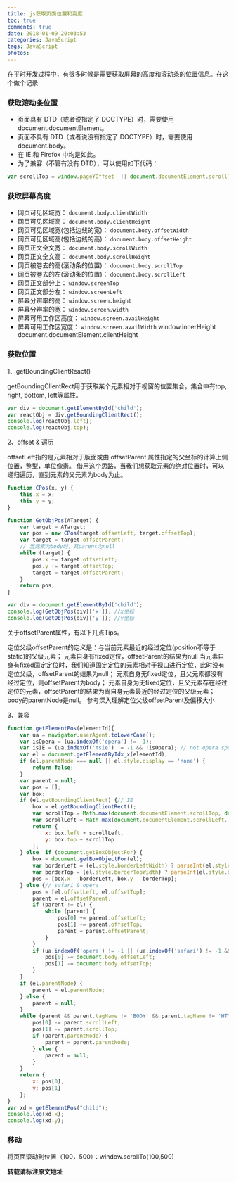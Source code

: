 ```yaml
---
title: js获取页面位置和高度
toc: true
comments: true
date: 2018-01-09 20:03:53
categories: JavaScript
tags: JavaScript
photos:
---
```


<!--more-->

在平时开发过程中，有很多时候是需要获取屏幕的高度和滚动条的位置信息。在这个做个记录

### 获取滚动条位置

* 页面具有 DTD（或者说指定了 DOCTYPE）时，需要使用 document.documentElement。
* 页面不具有 DTD（或者说没有指定了 DOCTYPE）时，需要使用 document.body。
* 在 IE 和 Firefox 中均是如此。
* 为了兼容（不管有没有 DTD），可以使用如下代码：

```javascript
var scrollTop = window.pageYOffset  || document.documentElement.scrollTop  || document.body.scrollTop  || 0;
```

### 获取屏幕高度

* 网页可见区域宽： `document.body.clientWidth`
* 网页可见区域高： `document.body.clientHeight`
* 网页可见区域宽(包括边线的宽)： `document.body.offsetWidth`
* 网页可见区域高(包括边线的高)： `document.body.offsetHeight`
* 网页正文全文宽： `document.body.scrollWidth`
* 网页正文全文高： `document.body.scrollHeight`
* 网页被卷去的高(滚动条的位置)： `document.body.scrollTop`
* 网页被卷去的左(滚动条的位置)： `document.body.scrollLeft`
* 网页正文部分上： `window.screenTop`
* 网页正文部分左： `window.screenLeft`
* 屏幕分辨率的高： `window.screen.height`
* 屏幕分辨率的宽： `window.screen.width`
* 屏幕可用工作区高度： `window.screen.availHeight`
* 屏幕可用工作区宽度： `window.screen.availWidth`
window.innerHeight
document.documentElement.clientHeight


### 获取位置

 1、getBoundingClientReact()

getBoundingClientRect用于获取某个元素相对于视窗的位置集合。集合中有top, right, bottom, left等属性。

```js
var div = document.getElementById('child');
var reactObj = div.getBoundingClientRect();
console.log(reactObj.left); 
console.log(reactObj.top);
```

2、offset & 遍历

offsetLeft指的是元素相对于版面或由 offsetParent 属性指定的父坐标的计算上侧位置，整型，单位像素。
借用这个思路，当我们想获取元素的绝对位置时，可以递归遍历，直到元素的父元素为body为止。

```js
function CPos(x, y) {
    this.x = x;
    this.y = y;
}

function GetObjPos(ATarget) {
    var target = ATarget;
    var pos = new CPos(target.offsetLeft, target.offsetTop);
    var target = target.offsetParent;
    // 当元素为body时，其parent为null
    while (target) {
        pos.x += target.offsetLeft;
        pos.y += target.offsetTop;
        target = target.offsetParent;
    }
    return pos;
}

var div = document.getElementById('child');
console.log(GetObjPos(div)['x']); //x坐标
console.log(GetObjPos(div)['y']); //y坐标
```

关于offsetParent属性，有以下几点Tips。

定位父级offsetParent的定义是：与当前元素最近的经过定位(position不等于static)的父级元素；
元素自身有fixed定位，offsetParent的结果为null
当元素自身有fixed固定定位时，我们知道固定定位的元素相对于视口进行定位，此时没有定位父级，offsetParent的结果为null；
元素自身无fixed定位，且父元素都没有经过定位，则offsetParent为body；
元素自身为无fixed定位，且父元素存在经过定位的元素，offsetParent的结果为离自身元素最近的经过定位的父级元素；
body的parentNode是null。
参考深入理解定位父级offsetParent及偏移大小

3、兼容

```js
function getElementPos(elementId){    
    var ua = navigator.userAgent.toLowerCase();    
    var isOpera = (ua.indexOf('opera') != -1);    
    var isIE = (ua.indexOf('msie') != -1 && !isOpera); // not opera spoof    
    var el = document.getElementByIdx_x(elementId);    
    if (el.parentNode === null || el.style.display == 'none') {    
        return false;    
    }    
    var parent = null;    
    var pos = [];    
    var box;    
    if (el.getBoundingClientRect) {// IE    
        box = el.getBoundingClientRect();    
        var scrollTop = Math.max(document.documentElement.scrollTop, document.body.scrollTop);    
        var scrollLeft = Math.max(document.documentElement.scrollLeft, document.body.scrollLeft);    
        return {    
            x: box.left + scrollLeft,    
            y: box.top + scrollTop    
        };    
    } else  if (document.getBoxObjectFor) {    
        box = document.getBoxObjectFor(el);    
        var borderLeft = (el.style.borderLeftWidth) ? parseInt(el.style.borderLeftWidth) : 0;    
        var borderTop = (el.style.borderTopWidth) ? parseInt(el.style.borderTopWidth) : 0;    
        pos = [box.x - borderLeft, box.y - borderTop];    
    } else {// safari & opera        
        pos = [el.offsetLeft, el.offsetTop];    
        parent = el.offsetParent;    
        if (parent != el) {    
            while (parent) {    
                pos[0] += parent.offsetLeft;    
                pos[1] += parent.offsetTop;    
                parent = parent.offsetParent;    
            }    
        }    
        if (ua.indexOf('opera') != -1 || (ua.indexOf('safari') != -1 && el.style.position == 'absolute')) {    
            pos[0] -= document.body.offsetLeft;    
            pos[1] -= document.body.offsetTop;    
        }    
    }    
    if (el.parentNode) {    
        parent = el.parentNode;    
    } else {    
        parent = null;    
    }    
    while (parent && parent.tagName != 'BODY' && parent.tagName != 'HTML') { // account for any scrolled ancestors    
        pos[0] -= parent.scrollLeft;    
        pos[1] -= parent.scrollTop;    
        if (parent.parentNode) {    
            parent = parent.parentNode;    
        } else {    
            parent = null;    
        }    
    }    
    return {   
        x: pos[0],    
        y: pos[1]    
    };    
} 
var xd = getElementPos("child");
console.log(xd.x);
console.log(xd.y);
```

### 移动

将页面滚动到位置（100，500）：window.scrollTo(100,500)


**转载请标注原文地址**
